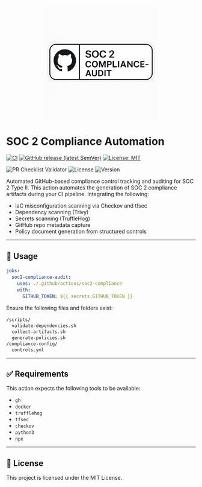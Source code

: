 <p align="center"><img src="assets/soc-2-audit_logo.png" alt=soc2audit Logo" width="60%"/></p>

# SOC 2 Compliance Automation

[![CI](https://github.com/tbowman01/Soc-2-compliance/actions/workflows/test.yml/badge.svg)](https://github.com/tbowman01/Soc-2-compliance/actions/workflows/test.yml)
[![GitHub release (latest SemVer)](https://img.shields.io/github/v/release/tbowman01/Soc-2-compliance?sort=semver)](https://github.com/tbowman01/Soc-2-compliance/releases)
[![License: MIT](https://img.shields.io/badge/License-MIT-blue.svg)](LICENSE)

![PR Checklist Validator](https://github.com/tbowman01/Soc-2-compliance/actions/workflows/pr-checklist-validator.yml/badge.svg)
![License](https://img.shields.io/github/license/tbowman01/Soc-2-compliance)
![Version](https://img.shields.io/github/v/release/tbowman01/Soc-2-compliance?sort=semver)

Automated GitHub-based compliance control tracking and auditing for SOC 2 Type II.
This action automates the generation of SOC 2 compliance artifacts during your CI pipeline. 
Integrating the following: 

- IaC misconfiguration scanning via Checkov and tfsec
- Dependency scanning (Trivy)
- Secrets scanning (TruffleHog)
- GitHub repo metadata capture
- Policy document generation from structured controls

---

## 🚀 Usage

```yaml
jobs:
  soc2-compliance-audit:
    uses: ./.github/actions/soc2-compliance
    with:
      GITHUB_TOKEN: ${{ secrets.GITHUB_TOKEN }}
```

Ensure the following files and folders exist:

```
/scripts/
  validate-dependencies.sh
  collect-artifacts.sh
  generate-policies.sh
/compliance-config/
  controls.yml
```

---

## ✅ Requirements

This action expects the following tools to be available:
- `gh`
- `docker`
- `trufflehog`
- `tfsec`
- `checkov`
- `python3`
- `npx`

---

## 📜 License

This project is licensed under the MIT License.

